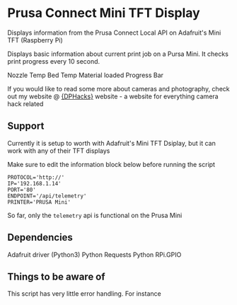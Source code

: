 # Prusa Connect Mini TFT Display

Displays information from the Prusa Connect Local API on Adafruit's Mini TFT (Raspberry Pi)

Displays basic information about current print job on a Pursa Mini. It checks print progress every 10 second.

Nozzle Temp
Bed Temp
Material loaded
Progress Bar

If you would like to read some more about cameras and photography, check out my website @ [{DPHacks}](https://dphacks.com/how-to-canon-camera-control-api-ccapi/) website - a website for everything camera hack related

## Support

Currently it is setup to worth with Adafruit's Mini TFT Dsiplay, but it can work with any of their TFT displays

Make sure to edit the information block below before running the script

```
PROTOCOL='http://'
IP='192.168.1.14'
PORT='80'
ENDPOINT='/api/telemetry'
PRINTER='PRUSA Mini'
```

So far, only the ```telemetry``` api is functional on the Prusa Mini

## Dependencies

Adafruit driver (Python3)
Python Requests
Python RPi.GPIO

## Things to be aware of

This script has very little error handling. For instance